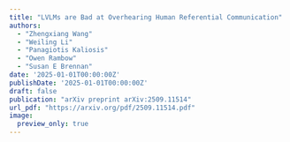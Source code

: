 ```yaml
---
title: "LVLMs are Bad at Overhearing Human Referential Communication"
authors:
  - "Zhengxiang Wang"
  - "Weiling Li"
  - "Panagiotis Kaliosis"
  - "Owen Rambow"
  - "Susan E Brennan"
date: '2025-01-01T00:00:00Z'
publishDate: '2025-01-01T00:00:00Z'
draft: false
publication: "arXiv preprint arXiv:2509.11514"
url_pdf: "https://arxiv.org/pdf/2509.11514.pdf"
image:
  preview_only: true
---
```

